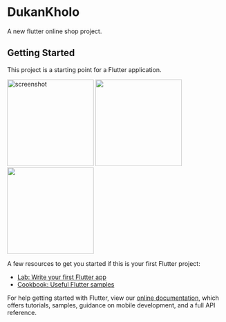 # DukanKholo

A new flutter online shop project.

## Getting Started

This project is a starting point for a Flutter application.


<div>
 	<img 
 		src="(https://user-images.githubusercontent.com/33257022/136958039-c10e3c07-aad8-45f5-bc9d-e88a5b72dcc2.png" 
 		width="200" 
 		alt="screenshot"
 	>
 	<img 
 		src="https://user-images.githubusercontent.com/33257022/136958054-0391ea49-ca04-4f81-bc66-e99a04f53528.png" 
 		width="200" 
 		alt"screen-recording-add"
 	>
 	<img 
 		src="https://user-images.githubusercontent.com/33257022/136958433-4d9eb01f-fb67-45c2-b3f2-b030947bac25.png" 
 		width="200" 
 		alt"screen-recording-main"
 	>
</div>


A few resources to get you started if this is your first Flutter project:

- [Lab: Write your first Flutter app](https://flutter.dev/docs/get-started/codelab)
- [Cookbook: Useful Flutter samples](https://flutter.dev/docs/cookbook)

For help getting started with Flutter, view our
[online documentation](https://flutter.dev/docs), which offers tutorials,
samples, guidance on mobile development, and a full API reference.
